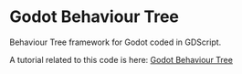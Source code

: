 # Godot Behaviour Tree
Behaviour Tree framework for Godot coded in GDScript.

A tutorial related to this code is here: [Godot Behaviour Tree](https://gdscript.com/godot-behaviour-tree)
